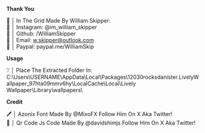**Thank You**

💖 │ In The Grid Made By William Skipper:<br />
🔗 │ Instagram: @im_william_skipper<br />
🔗 │ Github: /WilliamSkipper<br />
🔗 │ Email: w.skipper@outlook.com<br />
🔗 │ Paypal: paypal.me/WilliamSkip<br />

**Usage**

❔ │ Place The Extracted Folder In: C:\Users\USERNAME\AppData\Local\Packages\12030rocksdanister.LivelyWallpaper_97hta09mmv6hy\LocalCache\Local\Lively Wallpaper\Library\wallpapers\

**Credit**

🖊️ │ Azonix Font Made By @MixoFX Follow Him On X Aka Twitter!<br />
🔗 │ Qr Code Js Code Made By @davidshimjs Follow Him On X Aka Twitter!<br />
